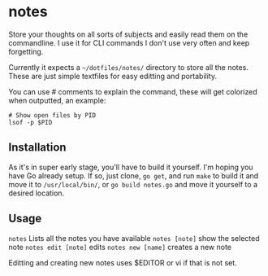 # notes

Store your thoughts on all sorts of subjects and easily read them on the
commandline. I use it for CLI commands I don't use very often and keep
forgetting.

Currently it expects a `~/dotfiles/notes/` directory to store all the notes.
These are just simple textfiles for easy editting and portability.

You can use # comments to explain the command, these will get colorized when
outputted, an example:

```
# Show open files by PID
lsof -p $PID
```

## Installation

As it's in super early stage, you'll have to build it yourself. I'm hoping you
have Go already setup. If so, just clone, `go get`, and run `make` to build it
and move it to `/usr/local/bin/`, or `go build notes.go` and move it yourself to
a desired location.

## Usage

`notes` Lists all the notes you have available
`notes [note]` show the selected note
`notes edit [note]` edits
`notes new [name]` creates a new note

Editting and creating new notes uses $EDITOR or vi if that is not set.

